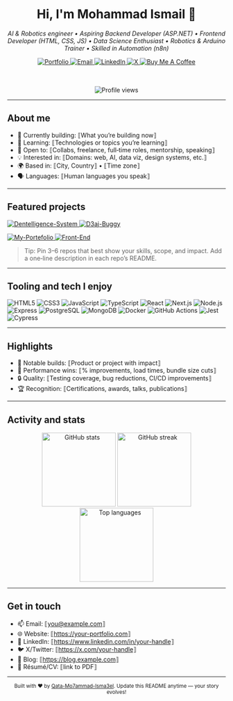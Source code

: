 <!--
Thanks for using this profile README! Personalize the placeholders between ⟦ ⟧ and remove these comments when you're done.
Tip: Keep it simple, visual, and scannable. Refresh sections as your work evolves.
-->

<!-- Hero -->
<div align="center">
  <h1>Hi, I'm <b>Mohammad Ismail</b> <span>👋</span></h1>
  <p><i>AI & Robotics engineer • Aspiring Backend Developer (ASP.NET) • Frontend Developer (HTML, CSS, JS) • Data Science Enthusiast • Robotics & Arduino Trainer • Skilled in Automation (n8n)</i></p>

  <!-- Quick links -->
  <a href="⟦https://your-portfolio.com⟧">
    <img alt="Portfolio" src="https://img.shields.io/badge/Portfolio-000?style=for-the-badge&logo=vercel&logoColor=white">
  </a>
  <a href="mailto:⟦you@example.com⟧">
    <img alt="Email" src="https://img.shields.io/badge/Email-0078D4?style=for-the-badge&logo=microsoftoutlook&logoColor=white">
  </a>
  <a href="⟦https://www.linkedin.com/in/your-handle⟧">
    <img alt="LinkedIn" src="https://img.shields.io/badge/LinkedIn-0A66C2?style=for-the-badge&logo=linkedin&logoColor=white">
  </a>
  <a href="⟦https://x.com/your-handle⟧">
    <img alt="X" src="https://img.shields.io/badge/Follow-111?style=for-the-badge&logo=x&logoColor=white">
  </a>
  <a href="⟦https://buymeacoffee.com/your-handle⟧">
    <img alt="Buy Me A Coffee" src="https://img.shields.io/badge/Support-%23FFDD00?style=for-the-badge&logo=buy-me-a-coffee&logoColor=000">
  </a>

  <br/><br/>
  <img alt="Profile views" src="https://komarev.com/ghpvc/?username=Qata-Mo7ammad-Isma3el&style=flat-square&color=0e75b6">
</div>

---

## About me

- 🔭 Currently building: ⟦What you’re building now⟧  
- 🌱 Learning: ⟦Technologies or topics you’re learning⟧  
- 🤝 Open to: ⟦Collabs, freelance, full‑time roles, mentorship, speaking⟧  
- 💡 Interested in: ⟦Domains: web, AI, data viz, design systems, etc.⟧  
- 🌍 Based in: ⟦City, Country⟧ • ⟦Time zone⟧  
- 🗣️ Languages: ⟦Human languages you speak⟧

---

## Featured projects

<!-- Replace with your top repos. Click any card to visit the repo. -->
<p>
  <a href="https://github.com/Qata-Mo7ammad-Isma3el/Dentelligence-System">
    <img src="https://github-readme-stats.vercel.app/api/pin/?username=Qata-Mo7ammad-Isma3el&repo=Dentelligence-System&theme=transparent" alt="Dentelligence-System"/>
  </a>
  <a href="https://github.com/Qata-Mo7ammad-Isma3el/D3aj-Buggy">
    <img src="https://github-readme-stats.vercel.app/api/pin/?username=Qata-Mo7ammad-Isma3el&repo=D3aj-Buggy&theme=transparent" alt="D3aj-Buggy"/>
  </a>
</p>
<p>
  <a href="https://github.com/Qata-Mo7ammad-Isma3el/My-Portefolio">
    <img src="https://github-readme-stats.vercel.app/api/pin/?username=Qata-Mo7ammad-Isma3el&repo=My-Portefolio&theme=transparent" alt="My-Portefolio"/>
  </a>
  <a href="https://github.com/Qata-Mo7ammad-Isma3el/Front-End">
    <img src="https://github-readme-stats.vercel.app/api/pin/?username=Qata-Mo7ammad-Isma3el&repo=Front-End&theme=transparent" alt="Front-End"/>
  </a>
</p>

> Tip: Pin 3–6 repos that best show your skills, scope, and impact. Add a one‑line description in each repo’s README.

---

## Tooling and tech I enjoy

<!-- Keep 6–12 that reflect your actual strengths -->
<p>
  <!-- Languages -->
  <img alt="HTML5" src="https://img.shields.io/badge/HTML5-e34f26?style=for-the-badge&logo=html5&logoColor=white">
  <img alt="CSS3" src="https://img.shields.io/badge/CSS3-1572B6?style=for-the-badge&logo=css3&logoColor=white">
  <img alt="JavaScript" src="https://img.shields.io/badge/JavaScript-f7df1e?style=for-the-badge&logo=javascript&logoColor=000">
  <img alt="TypeScript" src="https://img.shields.io/badge/TypeScript-3178C6?style=for-the-badge&logo=typescript&logoColor=white">
  <!-- Front‑end -->
  <img alt="React" src="https://img.shields.io/badge/React-20232a?style=for-the-badge&logo=react&logoColor=61dafb">
  <img alt="Next.js" src="https://img.shields.io/badge/Next.js-000?style=for-the-badge&logo=nextdotjs&logoColor=white">
  <!-- Back‑end -->
  <img alt="Node.js" src="https://img.shields.io/badge/Node.js-43853D?style=for-the-badge&logo=nodedotjs&logoColor=white">
  <img alt="Express" src="https://img.shields.io/badge/Express-000?style=for-the-badge&logo=express&logoColor=white">
  <!-- Databases -->
  <img alt="PostgreSQL" src="https://img.shields.io/badge/PostgreSQL-336791?style=for-the-badge&logo=postgresql&logoColor=white">
  <img alt="MongoDB" src="https://img.shields.io/badge/MongoDB-4ea94b?style=for-the-badge&logo=mongodb&logoColor=white">
  <!-- DevOps -->
  <img alt="Docker" src="https://img.shields.io/badge/Docker-2496ed?style=for-the-badge&logo=docker&logoColor=white">
  <img alt="GitHub Actions" src="https://img.shields.io/badge/GitHub_Actions-2088FF?style=for-the-badge&logo=github-actions&logoColor=white">
  <!-- Testing -->
  <img alt="Jest" src="https://img.shields.io/badge/Jest-C21325?style=for-the-badge&logo=jest&logoColor=white">
  <img alt="Cypress" src="https://img.shields.io/badge/Cypress-17202C?style=for-the-badge&logo=cypress&logoColor=white">
</p>

---

## Highlights

- 🧩 Notable builds: ⟦Product or project with impact⟧  
- 🚀 Performance wins: ⟦% improvements, load times, bundle size cuts⟧  
- 🔒 Quality: ⟦Testing coverage, bug reductions, CI/CD improvements⟧  
- 🏆 Recognition: ⟦Certifications, awards, talks, publications⟧  

---

## Activity and stats

<div align="center">

<!-- General stats -->
<img height="170" alt="GitHub stats" src="https://github-readme-stats.vercel.app/api?username=Qata-Mo7ammad-Isma3el&show_icons=true&theme=transparent&rank_icon=github&hide_title=true" />

<!-- Streak -->
<img height="170" alt="GitHub streak" src="https://streak-stats.demolab.com?user=Qata-Mo7ammad-Isma3el&theme=transparent" />

<!-- Top languages (indicative, not a measure of skill) -->
<img height="170" alt="Top languages" src="https://github-readme-stats.vercel.app/api/top-langs/?username=Qata-Mo7ammad-Isma3el&layout=compact&theme=transparent&langs_count=10" />

</div>

---

## Get in touch

- 📫 Email: ⟦you@example.com⟧  
- 🌐 Website: ⟦https://your-portfolio.com⟧  
- 💼 LinkedIn: ⟦https://www.linkedin.com/in/your-handle⟧  
- 🐦 X/Twitter: ⟦https://x.com/your-handle⟧  
- 📝 Blog: ⟦https://blog.example.com⟧  
- 📄 Résumé/CV: ⟦link to PDF⟧

---

<!-- Footer callout -->
<p align="center">
  <sub>Built with ❤️ by <a href="https://github.com/Qata-Mo7ammad-Isma3el">Qata-Mo7ammad-Isma3el</a>. 
  Update this README anytime — your story evolves!</sub>
</p>

